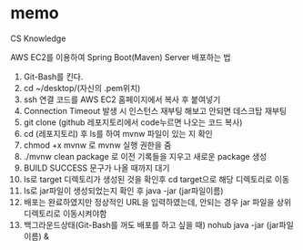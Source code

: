 # memo
CS Knowledge

AWS EC2를 이용하여 Spring Boot(Maven) Server 배포하는 법
1. Git-Bash를 킨다.
2. cd ~/desktop/(자신의 .pem위치)
3. ssh 연결 코드를 AWS EC2 홈페이지에서 복사 후 붙여넣기
4. Connection Timeout 발생 시 인스턴스 재부팅 해보고 안되면 데스크탑 재부팅
5. git clone (github 레포지토리에서 code누르면 나오는 코드 복사)
6. cd (레포지토리) 후 ls를 하여 mvnw 파일이 있는 지 확인
7. chmod +x mvnw 로 mvnw 실행 권한을 줌
8. ./mvnw clean package 로 이전 기록들을 지우고 새로운 package 생성
9. BUILD SUCCESS 문구가 나올 때까지 대기
10. ls로 target 디렉토리가 생성된 것을 확인후 cd target으로 해당 디렉토리로 이동
11. ls로 jar파일이 생성되었는지 확인 후 java -jar (jar파일이름)
12. 배포는 완료하였지만 정상적인 URL을 입력하였는데, 안되는 경우 jar 파일을 상위 디렉토리로 이동시켜야함
13. 백그라운드상태(Git-Bash를 꺼도 배포를 하고 싶을 때) nohub java -jar (jar파일이름) &
